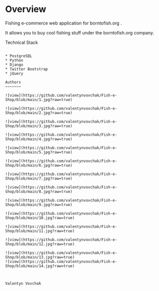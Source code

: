 Overview
========

Fishing e-commerce web application for borntofish.org .

It allows you to buy cool fishing stuff under the borntofish.org company.

Technical Stack
~~~~~~~~~~~~~~~

* PostgreSQL
* Python
* Django
* Twitter Bootstrap
* jQuery

Authors
~~~~~~~

![view](https://github.com/valentynvovchak/Fish-e-Shop/blob/main/1.jpg?raw=true)

![view](https://github.com/valentynvovchak/Fish-e-Shop/blob/main/2.jpg?raw=true)

![view](https://github.com/valentynvovchak/Fish-e-Shop/blob/main/3.jpg?raw=true)

![view](https://github.com/valentynvovchak/Fish-e-Shop/blob/main/4.jpg?raw=true)

![view](https://github.com/valentynvovchak/Fish-e-Shop/blob/main/5.jpg?raw=true)

![view](https://github.com/valentynvovchak/Fish-e-Shop/blob/main/6.jpg?raw=true)

![view](https://github.com/valentynvovchak/Fish-e-Shop/blob/main/7.jpg?raw=true)

![view](https://github.com/valentynvovchak/Fish-e-Shop/blob/main/8.jpg?raw=true)

![view](https://github.com/valentynvovchak/Fish-e-Shop/blob/main/9.jpg?raw=true)

![view](https://github.com/valentynvovchak/Fish-e-Shop/blob/main/10.jpg?raw=true)

![view](https://github.com/valentynvovchak/Fish-e-Shop/blob/main/11.jpg?raw=true)

![view](https://github.com/valentynvovchak/Fish-e-Shop/blob/main/12.jpg?raw=true)

![view](https://github.com/valentynvovchak/Fish-e-Shop/blob/main/13.jpg?raw=true)
![view](https://github.com/valentynvovchak/Fish-e-Shop/blob/main/14.jpg?raw=true)



Valentyn Vovchak
